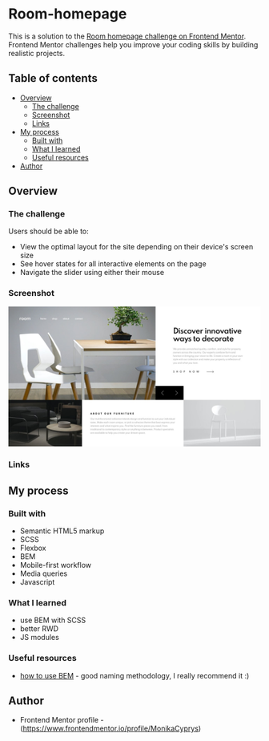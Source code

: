 # Room-homepage
This is a solution to the [Room homepage challenge on Frontend Mentor](https://www.frontendmentor.io/challenges/room-homepage-BtdBY_ENq). Frontend Mentor challenges help you improve your coding skills by building realistic projects. 
## Table of contents

- [Overview](#overview)
  - [The challenge](#the-challenge)
  - [Screenshot](#screenshot)
  - [Links](#links)
- [My process](#my-process)
  - [Built with](#built-with)
  - [What I learned](#what-i-learned)
  - [Useful resources](#useful-resources)
- [Author](#author)

## Overview

### The challenge

Users should be able to:

- View the optimal layout for the site depending on their device's screen size
- See hover states for all interactive elements on the page
- Navigate the slider using either their mouse

### Screenshot

![desktop preview](./design/desktop-design-slide-1.jpg)

### Links

## My process

### Built with

- Semantic HTML5 markup
- SCSS
- Flexbox
- BEM
- Mobile-first workflow
- Media queries
- Javascript

### What I learned 

- use BEM with SCSS
- better RWD
- JS modules

### Useful resources
- [how to use BEM](http://getbem.com/) - good naming methodology, I really recommend it :)

## Author

- Frontend Mentor profile - (https://www.frontendmentor.io/profile/MonikaCyprys)
